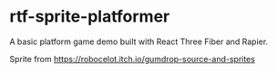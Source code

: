 # rtf-sprite-platformer

A basic platform game demo built with React Three Fiber and Rapier. 

Sprite from https://robocelot.itch.io/gumdrop-source-and-sprites 
